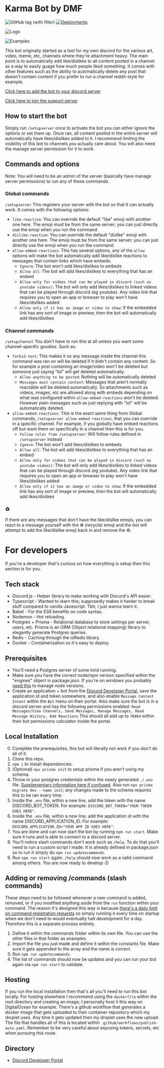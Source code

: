 # Karma Bot by DMF
![GitHub tag (with filter)](https://img.shields.io/github/v/tag/rc4l/DiscordKarmaBot?label=release&color=orange) [![Deployments](https://github.com/rc4l/DiscordKarmaBot/actions/workflows/publish-auto-versioning.yaml/badge.svg?branch=)](https://github.com/rc4l/DiscordKarmaBot/actions/workflows/publish-auto-versioning.yaml)

![Logo](https://i.imgur.com/zhJpAC5.png)

![Examples](https://i.imgur.com/adNBjV0.png)

This bot originally started as a tool for my own discord for the various art, video, meme, etc, channels where they're attachment heavy. The main point is to automatically add like/dislikes to all content posted in a channel as a way to easily guage how much people liked something. It comes with other features such as the ability to automatically delete any post that doesn't contain content if you prefer to run a channel reddit-style for example. 

[Click here to add the bot to your discord server](https://discord.com/api/oauth2/authorize?client_id=750646677219573770&permissions=292058115136&scope=bot)

[Click here to join the support server](https://discord.gg/jyCCFGJa6F)

## How to start the bot

Simply run `/setupserver` once to activate the bot you can either ignore the options or set them up. Once ran, all content posted in the entire server will automatically have likes/dislikes added to it. I recommend limiting the visibility of this bot to channels you actually care about. You will also need the manage server permission for it to work.

## Commands and options

Note: You will need to be an admin of the server (basically have manage server permissions) to run any of these commands.

### Global commands
`/setupserver` This registers your server with the bot so that it can actually work. It comes with the following options:
- `like-reaction`: You can override the default "like" emoji with another one here. The emoji must be from the same server; you can just directly use the emoji when you run the command.
- `dislike-reaction`: You can override the default "dislike" emoji with another one here. The emoji must be from the same server; you can just directly use the emoji when you run the command.
- `allow-embed-reactions`: This has several options, any of the `allow` options will make the bot automatically add like/dislike reactions to messages that contain links which have embeds.
    - `Ignore`: The bot won't add likes/dislikes to embeds
    - `Allow all`: The bot will add likes/dislikes to everything that has an embed
    - `Allow only for videos that can be played in discord (such as youtube videos)`: The bot will only add likes/dislikes to linked videos that can be played through discord (eg youtube). Any video link that requires you to open an app or browser to play won't have likes/dislikes added
    - `Allow only if it has an image or video to show`: If the embedded link has any sort of image or preview, then the bot will automatically add likes/dislikes

### Channel commands
`/setupchannel` You don't have to run this at all unless you want some channel-specific goodies. Such as:
- `forbid-text`: This makes it so any message inside the channel this command was ran on will be deleted if it didn't contain any content. So for example a post containing an image/video won't be deleted but someone just saying "lol" will get deleted automatically.
    - `Allow anything to be posted`: Nothing will be automatically deleted
    - `Messages must contain content`: Messages that aren't normally reactable will be deleted automatically. So attachments such as videos, images, etc are allowed along with embeds depending on what was configured within `allow-embed-reactions` won't be deleted. However plain messages such as just replying with "lol" will be automatically deleted.
- `allow-embed-reactions`: This is the exact same thing from Global commands, `/setupserver allow-embed-reactions`, that you can override in a specific channel. For example, if you globally have embed reactions off but want them on specifically in a channel then this is for you.
    - `Follow rules from /setupserver`: Will follow rules defined in `/setupserver` instead
    - `Ignore`: The bot won't add likes/dislikes to embeds
    - `Allow all`: The bot will add likes/dislikes to everything that has an embed
    - `Allow only for videos that can be played in discord (such as youtube videos)`: The bot will only add likes/dislikes to linked videos that can be played through discord (eg youtube). Any video link that requires you to open an app or browser to play won't have likes/dislikes added
    - `Allow only if it has an image or video to show`: If the embedded link has any sort of image or preview, then the bot will automatically add likes/dislikes

### ♻️
If there are any messages that don't have the like/dislike emojis, you can react to a message yourself with the ♻️ (recycle) emoji and the bot will attempt to add the like/dislike emoji back in and remove the ♻️.

# For developers

If you're a developer that's curious on how everything is setup then this section is for you.

## Tech stack

- Discord.js - Helper library to make working with Discord's API easier.
- Typescript - Wanted to learn this; supposedly makes it harder to break stuff compared to vanilla Javascript. Tbh, I just wanna learn it.
- Babel - For the ES6 benefits on code syntax.
- Nodemon - Hot reloading.
- Postgres + Prisma - Relational database to store settings per server, users, etc. Prisma is an ORM (Object relational mapping) library to elegantly generate Postgres queries.
- Redis - Caching through the ioRedis library.
- Docker - Containerization so it's easy to deploy.

## Prerequisites

- You'll need a Postgres server of some kind running.
- Make sure you have the correct node/npm version specified within the "engines" object in package.json. If you're on windows you probably [need this](https://github.com/coreybutler/nvm-windows) to manage node versions.
- Create an application + bot from the [Discord Developer Portal](https://discord.com/developers/applications), save the application id and token somewhere, and also enable `Message Content Intent` within the `Bot` menu on their portal. Also make sure the bot is in a discord server and has the following permissions enabled: 
`
Read Messages/View Channels,
Send Messages,
Manage Messages,
Read Message History,
Add Reactions
`
This should all add up to `76864` within their bot permissions calculator inside the portal. 

## Local Installation

0. Complete the prerequisites, this bot will literally not work if you don't do all of it.
1. Clone this repo.
2. `npm i` to install dependencies.
3. (Optional) `npx prisma init` to setup prisma if you aren't using my schema.
4. Throw in your postgres credentials within the newly generated `./.env` file. [Supplementary information here if confused](https://www.prisma.io/docs/getting-started/setup-prisma/start-from-scratch/relational-databases/connect-your-database-typescript-postgresql). Also run `npx prisma migrate dev --name init`; any changes made to the schema requires this to be ran every time.
5. Inside the `.env` file, within a new line, add the token with the name DISCORD_BOT_TOKEN. For example: `DISCORD_BOT_TOKEN="YOUR TOKEN GOES HERE"`.
5. Inside the `.env` file, within a new line, add the application id with the name DISCORD_APPLICATION_ID. For example: `DISCORD_APPLICATION_ID="YOUR APP ID GOES HERE"`.
6. You are done and can now start the bot by running `npm run start`. Make sure it runs and is able to connect to a discord server.
7. You'll notice slash commands don't work such as `/help`. To do that you'll need to run a custom script I made. It is already defined in package.json so to run it simply do `npm run updatecommands`.
8. Run `npm run start` again. `/help` should now work as a valid command among others. You are now ready to develop :D

## Adding or removing /commands (slash commands)
These steps need to be followed whenever a new command is added, removed, or if you modified anything aside from the `run` function within your command. The reason it's designed this way is because [there's a daily limit on command registration requests](https://discordjs.guide/creating-your-bot/command-deployment.html#command-registration) so simply running it every time on startup when we don't need to would eventually halt development for a day. Therefore this is a separate process entirely.

1. Define it within the commands folder within its own file. You can use the other files in that folder as examples.
2. Import the file you just made and define it within the constants file. Make sure it gets appended to the array and the name is correct.
3. Run `npm run updatecommands`.
4. The list of commands should now be updates and you can run your bot again via `npm run start` to validate.

## Hosting
If you run the local installation then that's all you'll need to run this bot locally. For hosting elsewhere I recommend using the `dockerfile` within the root directory and creating an image; I personally host it this way on DigitalOcean for example. There's a github workflow that generates a docker image that gets uploaded to their container repository which my droplet uses. Any time it gets updated then my droplet uses the new upload. The file that handles all of this is located within `.github/workflows/publish-auto.yaml`. Remember to be very careful about exposing tokens, secrets, etc when pursuing this route.

## Directory

- [Discord Developer Portal](https://discord.com/developers/applications)
